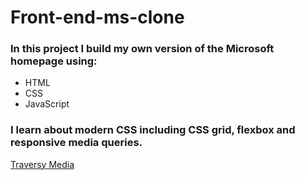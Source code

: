 # Front-end-ms-clone

### In this project I build my own version of the Microsoft homepage using:

- HTML
- CSS
- JavaScript

### I learn about modern CSS including CSS grid, flexbox and responsive media queries.

[Traversy Media](https://www.youtube.com/watch?v=uKgn-To1C4Q)
